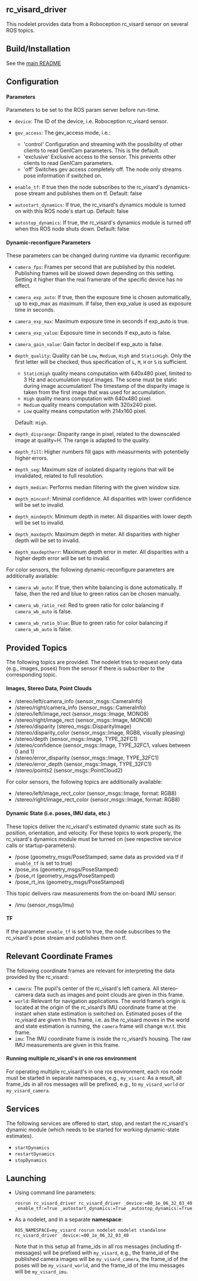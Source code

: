 
rc_visard_driver
----------------

This nodelet provides data from a Roboception rc_visard sensor on several ROS topics.

Build/Installation
------------------

See the [main README](../README.md)


Configuration
-------------

#### Parameters

Parameters to be set to the ROS param server before run-time.

- `device`: The ID of the device, i.e. Roboception rc_visard sensor.

- `gev_access`:  The gev_access mode, i.e.:
  - 'control'   Configuration and streaming with the possibility of other
                clients to read GenICam parameters. This is the default.
  - 'exclusive' Exclusive access to the sensor. This prevents other clients to
                read GenICam parameters.
  - 'off'       Switches gev access completely off. The node only streams pose
                information if switched on.

- `enable_tf`: If true then the node subscribes to the rc_visard's dynamics-pose stream and publishes them on tf.
  Default: false

- `autostart_dynamics`: If true, the rc_visard's dynamics module is turned on with this ROS node's
  start up. Default: false

- `autostop_dynamics`: If true, the rc_visard's dynamics module is turned off when this ROS node
  shuts down. Default: false

#### Dynamic-reconfigure Parameters

  These parameters can be changed during runtime via dynamic reconfigure:

  - `camera_fps`: Frames per second that are published by this nodelet. Publishing frames will
    be slowed down depending on this setting. Setting it higher than the real
    framerate of the specific device has no effect.

  - `camera_exp_auto`: If true, then the exposure time is chosen automatically, up to exp_max as
    maximum. If false, then exp_value is used as exposure time in seconds.

  - `camera_exp_max`: Maximum exposure time in seconds if exp_auto is true.

  - `camera_exp_value`: Exposure time in seconds if exp_auto is false.

  - `camera_gain_value`: Gain factor in decibel if exp_auto is false.

  - `depth_quality`:
    Quality can be `Low`, `Medium`, `High` and `StaticHigh`. Only the first
    letter will be checked, thus specification of `L`, `M`, `H` or `S` is
    sufficient.

    + `StaticHigh` quality means computation with 640x480 pixel, limited to 3 Hz
      and accumulation input images. The scene must be static during image
      accumulation! The timestamp of the disparity image is taken from the first
      image that was used for accumulation.
    + `High` quality means computation with 640x480 pixel.
    + `Medium` quality means computation with 320x240 pixel.
    + `Low` quality means computation with 214x160 pixel.

    Default: `High`.

  - `depth_disprange`:
    Disparity range in pixel, related to the downscaled image at quality=H. The
    range is adapted to the quality.

  - `depth_fill`:
    Higher numbers fill gaps with measurments with potentielly higher errors.

  - `depth_seg`:
    Maximum size of isolated disparity regions that will be invalidated,
    related to full resolution.

  - `depth_median`:
    Performs median filtering with the given window size.

  - `depth_minconf`:
    Minimal confidence. All disparities with lower confidence will be set to
    invalid.

  - `depth_mindepth`:
    Minimum depth in meter. All disparities with lower depth will be set to
    invalid.

  - `depth_maxdepth`:
    Maximum depth in meter. All disparities with higher depth will be set to
    invalid.

  - `depth_maxdeptherr`:
    Maximum depth error in meter. All disparities with a higher depth error will
    be set to invalid.

For color sensors, the following dynamic-reconfigure parameters are additionally
available:

  - `camera_wb_auto`: If true, then white balancing is done automatically. If
    false, then the red and blue to green ratios can be chosen manually.

  - `camera_wb_ratio_red`:
    Red to green ratio for color balancing if `camera_wb_auto` is false.

  - `camera_wb_ratio_blue`:
    Blue to green ratio for color balancing if `camera_wb_auto` is false.

Provided Topics
---------------

The following topics are provided. The nodelet tries to request only
data (e.g., images, poses) from the sensor if there is subscriber
to the corresponding topic.

#### Images, Stereo Data, Point Clouds

- /stereo/left/camera_info (sensor_msgs::CameraInfo)
- /stereo/right/camera_info (sensor_msgs::CameraInfo)
- /stereo/left/image_rect (sensor_msgs::Image, MONO8)
- /stereo/right/image_rect (sensor_msgs::Image, MONO8)
- /stereo/disparity (stereo_msgs::DisparityImage)
- /stereo/disparity_color (sensor_msgs::Image, RGB8, visually pleasing)
- /stereo/depth (sensor_msgs::Image, TYPE_32FC1)
- /stereo/confidence (sensor_msgs::Image, TYPE_32FC1, values between 0 and 1)
- /stereo/error_disparity (sensor_msgs::Image, TYPE_32FC1)
- /stereo/error_depth (sensor_msgs::Image, TYPE_32FC1)
- /stereo/points2 (sensor_msgs::PointCloud2)

For color sensors, the following topics are additionally available:

- /stereo/left/image_rect_color (sensor_msgs::Image, format: RGB8)
- /stereo/right/image_rect_color (sensor_msgs::Image, format: RGB8)

#### Dynamic State (i.e. poses, IMU data, etc.)

These topics deliver the rc_visard's estimated dynamic state such as its
position, orientation, and velocity. For these topics to work properly,
the rc_visard's dynamics module must be turned on (see respective
service calls or startup-parameters).

- /pose (geometry_msgs/PoseStamped; same data as provided via tf if `enable_tf` is set to true)
- /pose_ins (geometry_msgs/PoseStamped)
- /pose_rt (geometry_msgs/PoseStamped)
- /pose_rt_ins (geometry_msgs/PoseStamped)

This topic delivers raw measurements from the on-board IMU sensor:
- /imu (sensor_msgs/Imu)

#### TF

If the parameter `enable_tf` is set to true, the node subscribes to the
rc_visard's pose stream and publishes them on tf.


Relevant Coordinate Frames
--------------------------

The following coordinate frames are relevant for interpreting the data
provided by the rc_visard:

- `camera`: The pupil's center of the rc_visard's left camera. All stereo-camera
 data such as images and point clouds are given in this frame.
- `world`: Relevant for navigation applications. The world frame’s origin is
 located at the origin of the rc_visard’s IMU coordinate frame at the instant
 when state estimation is switched on.
 Estimated poses of the rc_visard are given in this frame, i.e. as the rc_visard moves in the world and
 state estimation is running, the `camera` frame will change w.r.t. this frame.
- `imu`: The IMU coordinate frame is inside the rc_visard’s housing. The raw IMU
 measurements are given in this frame.

#### Running multiple rc_visard's in one ros environment

For operating multiple rc_visard's in one ros environment, each ros node must
be started in separate namespaces, e.g., `my_visard`. As a result, all frame_ids in all ros
messages will be prefixed, e.g., to `my_visard_world` or `my_visard_camera`.


Services
--------

The following services are offered to start, stop, and restart the rc_visard's
dynamic module (which needs to be started for working dynamic-state estimates).

- `startDynamics`
- `restartDynamics`
- `stopDynamics`


Launching
---------

- Using command line parameters:

      rosrun rc_visard_driver rc_visard_driver _device:=00_1e_06_32_03_40 _enable_tf:=True _autostart_dynamics:=True _autostop_dynamics:=True

- As a nodelet, and in a separate **namespace**:

      ROS_NAMESPACE=my_visard rosrun nodelet nodelet standalone rc_visard_driver _device:=00_1e_06_32_03_40

  Note that in this setup all frame_ids in all ros messages (including
  tf-messages) will be prefixed with `my_visard`, e.g., the frame_id of
  the published camera images will be `my_visard_camera`, the frame_id
  of the poses will be `my_visard_world`, and the frame_id of
  the Imu messages will be `my_visard_imu`.
